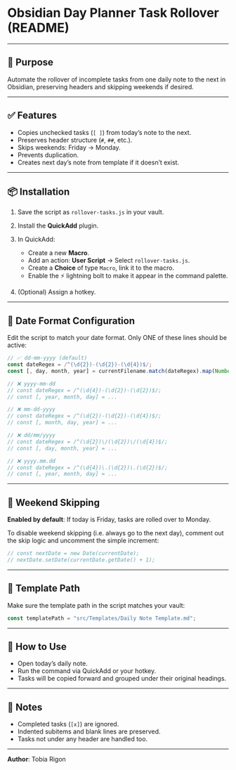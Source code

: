 # Obsidian Day Planner Task Rollover (README)

---

## 🎯 Purpose

Automate the rollover of incomplete tasks from one daily note to the next in Obsidian, preserving headers and skipping weekends if desired.

---

## ✅ Features

- Copies unchecked tasks (`[ ]`) from today’s note to the next.
- Preserves header structure (`#`, `##`, etc.).
- Skips weekends: Friday → Monday.
- Prevents duplication.
- Creates next day’s note from template if it doesn’t exist.

---

## 📦 Installation

1. Save the script as `rollover-tasks.js` in your vault.
2. Install the **QuickAdd** plugin.
3. In QuickAdd:

   - Create a new **Macro**.
   - Add an action: **User Script** → Select `rollover-tasks.js`.
   - Create a **Choice** of type `Macro`, link it to the macro.
   - Enable the ⚡ lightning bolt to make it appear in the command palette.

4. (Optional) Assign a hotkey.

---

## 📅 Date Format Configuration

Edit the script to match your date format. Only ONE of these lines should be active:

```js
// ✅ dd-mm-yyyy (default)
const dateRegex = /^(\d{2})-(\d{2})-(\d{4})$/;
const [, day, month, year] = currentFilename.match(dateRegex).map(Number);

// ❌ yyyy-mm-dd
// const dateRegex = /^(\d{4})-(\d{2})-(\d{2})$/;
// const [, year, month, day] = ...

// ❌ mm-dd-yyyy
// const dateRegex = /^(\d{2})-(\d{2})-(\d{4})$/;
// const [, month, day, year] = ...

// ❌ dd/mm/yyyy
// const dateRegex = /^(\d{2})\/(\d{2})\/(\d{4})$/;
// const [, day, month, year] = ...

// ❌ yyyy.mm.dd
// const dateRegex = /^(\d{4})\.(\d{2})\.(\d{2})$/;
// const [, year, month, day] = ...
```

---

## 🔁 Weekend Skipping

**Enabled by default**: If today is Friday, tasks are rolled over to Monday.

To disable weekend skipping (i.e. always go to the next day), comment out the skip logic and uncomment the simple increment:

```js
// const nextDate = new Date(currentDate);
// nextDate.setDate(currentDate.getDate() + 1);
```

---

## 🧩 Template Path

Make sure the template path in the script matches your vault:

```js
const templatePath = "src/Templates/Daily Note Template.md";
```

---

## 🚀 How to Use

- Open today’s daily note.
- Run the command via QuickAdd or your hotkey.
- Tasks will be copied forward and grouped under their original headings.

---

## 🧪 Notes

- Completed tasks (`[x]`) are ignored.
- Indented subitems and blank lines are preserved.
- Tasks not under any header are handled too.

---

**Author**: Tobia Rigon

